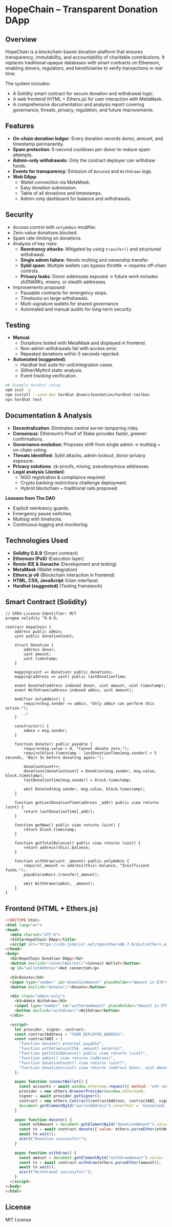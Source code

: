 # HopeChain – Transparent Donation DApp

## Overview
HopeChain is a blockchain-based donation platform that ensures transparency, immutability, and accountability of charitable contributions. It replaces traditional opaque databases with smart contracts on Ethereum, enabling donors, regulators, and beneficiaries to verify transactions in real time.  

The system includes:
- A Solidity smart contract for secure donation and withdrawal logic.
- A web frontend (HTML + Ethers.js) for user interaction with MetaMask.
- A comprehensive documentation and analysis report covering governance, threats, privacy, regulation, and future improvements.

## Features
- **On-chain donation ledger**: Every donation records donor, amount, and timestamp permanently.
- **Spam protection**: 5-second cooldown per donor to reduce spam attempts.
- **Admin-only withdrawals**: Only the contract deployer can withdraw funds.
- **Events for transparency**: Emission of `Donated` and `Withdrawn` logs.
- **Web DApp**:
  - Wallet connection via MetaMask.
  - Easy donation submission.
  - Table of all donations and timestamps.
  - Admin-only dashboard for balance and withdrawals.

## Security
- Access control with `onlyAdmin` modifier.
- Zero-value donations blocked.
- Spam rate-limiting on donations.
- Analysis of key risks:
  - **Reentrancy attacks**: Mitigated by using `transfer()` and structured withdrawal.
  - **Single admin failure**: Needs multisig and ownership transfer.
  - **Sybil spam**: Multiple wallets can bypass throttle → requires off-chain controls.
  - **Privacy leaks**: Donor addresses exposed → future work includes zkSNARKs, mixers, or stealth addresses.
- Improvements proposed:
  - Pausable contracts for emergency stops.
  - Timelocks on large withdrawals.
  - Multi-signature wallets for shared governance.
  - Automated and manual audits for long-term security.

## Testing
- **Manual**:
  - Donations tested with MetaMask and displayed in frontend.
  - Non-admin withdrawals fail with access error.
  - Repeated donations within 5 seconds rejected.
- **Automated (suggested)**:
  - Hardhat test suite for unit/integration cases.
  - Slither/Mythril static analysis.
  - Event tracking verification.

```bash
## Example Hardhat setup
npm init -y
npm install --save-dev hardhat @nomicfoundation/hardhat-toolbox
npx hardhat test

````
## Documentation & Analysis 

- **Decentralization**: Eliminates central server tampering risks.  
- **Consensus**: Ethereum’s Proof of Stake provides faster, greener confirmations.  
- **Governance evolution**: Proposes shift from single admin → multisig + on-chain voting.  
- **Threats identified**: Sybil attacks, admin lockout, donor privacy exposure.  
- **Privacy solutions**: zk-proofs, mixing, pseudonymous addresses.  
- **Legal analysis (Jordan)**:  
  - NGO registration & compliance required.  
  - Crypto banking restrictions challenge deployment.  
  - Hybrid blockchain + traditional rails proposed.  

**Lessons from The DAO**  
- Explicit reentrancy guards.  
- Emergency pause switches.  
- Multisig with timelocks.  
- Continuous logging and monitoring.  

## Technologies Used 
- **Solidity 0.8.9** (Smart contract)  
- **Ethereum (PoS)** (Execution layer)  
- **Remix IDE & Ganache** (Development and testing)  
- **MetaMask** (Wallet integration)  
- **Ethers.js v6** (Blockchain interaction in frontend)  
- **HTML, CSS, JavaScript** (User interface)  
- **Hardhat (suggested)** (Testing framework)  


## Smart Contract (Solidity)
``` Solidity
// SPDX-License-Identifier: MIT
pragma solidity ^0.8.9;

contract HopeChain {
    address public admin;
    uint public donationCount;

    struct Donation {
        address donor;
        uint amount;
        uint timestamp;
    }

    mapping(uint => Donation) public donations;
    mapping(address => uint) public lastDonationTime;

    event Donated(address indexed donor, uint amount, uint timestamp);
    event Withdrawn(address indexed admin, uint amount);

    modifier onlyAdmin() {
        require(msg.sender == admin, "Only admin can perform this action.");
        _;
    }

    constructor() {
        admin = msg.sender;
    }

    function donate() public payable {
        require(msg.value > 0, "Cannot donate zero.");
        require(block.timestamp - lastDonationTime[msg.sender] > 5 seconds, "Wait 5s before donating again.");

        donationCount++;
        donations[donationCount] = Donation(msg.sender, msg.value, block.timestamp);
        lastDonationTime[msg.sender] = block.timestamp;

        emit Donated(msg.sender, msg.value, block.timestamp);
    }

    function getLastDonationTime(address _addr) public view returns (uint) {
        return lastDonationTime[_addr];
    }

    function getNow() public view returns (uint) {
        return block.timestamp;
    }

    function getTotalBalance() public view returns (uint) {
        return address(this).balance;
    }

    function withdraw(uint _amount) public onlyAdmin {
        require(_amount <= address(this).balance, "Insufficient funds.");
        payable(admin).transfer(_amount);

        emit Withdrawn(admin, _amount);
    }
}

````

## Frontend (HTML + Ethers.js)
``` html
<!DOCTYPE html>
<html lang="en">
<head>
  <meta charset="UTF-8">
  <title>HopeChain DApp</title>
  <script src="https://cdn.jsdelivr.net/npm/ethers@6.7.0/dist/ethers.umd.min.js"></script>
</head>
<body>
  <h2>HopeChain Donation DApp</h2>
  <button onclick="connectWallet()">Connect Wallet</button>
  <p id="walletAddress">Not connected</p>

  <h3>Donate</h3>
  <input type="number" id="donationAmount" placeholder="Amount in ETH">
  <button onclick="donate()">Donate</button>

  <div class="admin-only">
    <h3>Admin Withdraw</h3>
    <input type="number" id="withdrawAmount" placeholder="Amount in ETH">
    <button onclick="withdraw()">Withdraw</button>
  </div>

  <script>
    let provider, signer, contract;
    const contractAddress = "YOUR_DEPLOYED_ADDRESS";
    const contractABI = [
      "function donate() external payable",
      "function withdraw(uint256 _amount) external",
      "function getTotalBalance() public view returns (uint)",
      "function admin() view returns (address)",
      "function donationCount() view returns (uint)",
      "function donations(uint) view returns (address donor, uint amount, uint timestamp)"
    ];

    async function connectWallet() {
      const accounts = await window.ethereum.request({ method: 'eth_requestAccounts' });
      provider = new ethers.BrowserProvider(window.ethereum);
      signer = await provider.getSigner();
      contract = new ethers.Contract(contractAddress, contractABI, signer);
      document.getElementById("walletAddress").innerText = `Connected: ${accounts[0]}`;
    }

    async function donate() {
      const ethAmount = document.getElementById("donationAmount").value;
      const tx = await contract.donate({ value: ethers.parseEther(ethAmount) });
      await tx.wait();
      alert("Donation successful!");
    }

    async function withdraw() {
      const amount = document.getElementById("withdrawAmount").value;
      const tx = await contract.withdraw(ethers.parseEther(amount));
      await tx.wait();
      alert("Withdrawal successful!");
    }
  </script>
</body>
</html>

````

## License
MIT License
